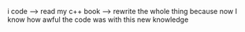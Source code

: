 i code --> read my c++ book --> rewrite the whole thing because now I know how awful the code was with this new knowledge
